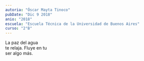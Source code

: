 ```yaml
---
autoria: "Óscar Mayta Tinoco"
pubDate: "Dic 9 2018"
anio: "2018"
escuela: "Escuela Técnica de la Universidad de Buenos Aires"
curso: "2°B"
---
```

La paz del agua\
te relaja. Fluye en tu\
ser algo más.